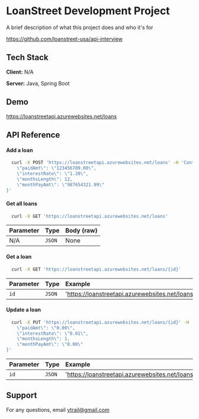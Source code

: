 # LoanStreet Development Project

A brief description of what this project does and who it's for

https://github.com/loanstreet-usa/api-interview
## Tech Stack

**Client:** N/A

**Server:** Java, Spring Boot


## Demo

https://loanstreetapi.azurewebsites.net/loans


## API Reference

#### Add a loan

```bash
  curl -X POST 'https://loanstreetapi.azurewebsites.net/loans' -H 'Content-Type: application/json' -d '{
    \"paidAmt\": \"123456789.00\",
    \"interestRate\": \"1.20\",
    \"monthsLength\": 12,
    \"monthPayAmt\": \"987654321.99\"
}'
```

#### Get all loans

```bash
  curl -X GET 'https://loanstreetapi.azurewebsites.net/loans'
```

| Parameter | Type     | Body (raw)                |
| :-------- | :------- | :------------------------- |
| N/A | `JSON` | None |

#### Get a loan

```bash
  curl -X GET 'https://loanstreetapi.azurewebsites.net/loans/{id}'
```

| Parameter | Type     | Example                       |
| :-------- | :------- | :-------------------------------- |
| `id`      | `JSON` | 'https://loanstreetapi.azurewebsites.net/loans/1' |

#### Update a loan

```bash
  curl -X PUT 'https://loanstreetapi.azurewebsites.net/loans/{id}' -H 'Content-Type: application/json' -d '{
	\"paidAmt\": \"0.00\",
    \"interestRate\": \"0.01\",
    \"monthsLength\": 1,
    \"monthPayAmt\": \"0.00\"
}'
```

| Parameter | Type     | Example                       |
| :-------- | :------- | :-------------------------------- |
| `id`      | `JSON` | 'https://loanstreetapi.azurewebsites.net/loans/1' |



## Support

For any questions, email ytrail@gmail.com
